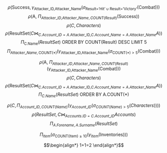 


$$\rho(\text{Success},\gamma_{\text{Attacker\_{ID},Attacker\_{Name}}}(\sigma_{\text{Result='Hit'}\cup \text{Result='Victory'}}(\text{Combat})))$$
$$\rho(\text{A, }\Pi_{Attacker\_{ID ,}Attacker\_{Name},COUNT(Result)}(\text{Success}))$$
$$\rho(C, Characters)$$
$$\rho(\text{ResultSet}(C \Join_{C.Account\_{ID}=A.\text{Attacker\_{ID},}C.Account\_{Name}=A.Attacker\_{Name}} A))$$
$$\Pi_{\text{C.Name}}(ResultSet) \text{ ORDER BY COUNT(Result) DESC LIMIT 5} $$
$$\Pi_{Attacker\_{Name},\text{COUNT(*)}}(\gamma_{\text{Attacker\_{ID},Attacker\_{Name}}}(\sigma_{\text{COUNT(*)}> 5}(\text{Combat})))$$




$$\rho(\text{A, }\Pi_{Attacker\_{ID ,}Attacker\_{Name},COUNT(Result)}(\gamma_{\text{Attacker\_{ID},Attacker\_{Name}}}\text{(Combat)}))$$
$$\rho(C, Characters)$$
$$\rho(\text{ResultSet}(C \Join_{C.Account\_{ID}=A.\text{Attacker\_{ID},}C.Account\_{Name}=A.Attacker\_{Name}} A))$$
$$\Pi_{C.Name}(ResultSet) \text{ ORDER BY A.COUNT(*)}$$




$$\rho(C, \Pi_{Account\_{ID},COUNT(Name)}(\gamma_{Account\_{ID}}(\sigma_{COUNT(Name)>5}(Characters ))))$$
$$\rho(ResultSet , C \Join_{Accounts.ID=C.Account\_{ID}}Accounts)$$
$$\Pi_{A.Forename,A.Surname}(ResultSet)$$






$$\Pi_{Item}(\sigma_{\text{COUNT(Item)}\geq 10}(\gamma_{Item}(\text{Inventories})))$$



$$\begin{align*}
1+1=2
\end{align*}$$
